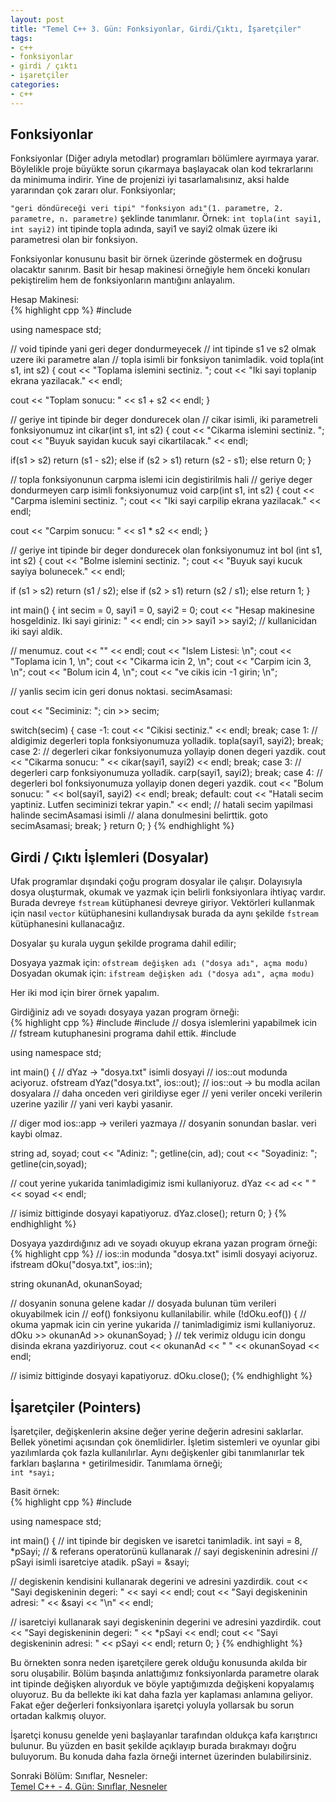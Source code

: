 ```yaml
---
layout: post
title: "Temel C++ 3. Gün: Fonksiyonlar, Girdi/Çıktı, İşaretçiler"
tags:
- c++
- fonksiyonlar
- girdi / çıktı
- işaretçiler
categories:
- c++
---
```


**Fonksiyonlar**  
----------------

Fonksiyonlar (Diğer adıyla metodlar) programları bölümlere ayırmaya yarar. Böylelikle  proje büyükte sorun çıkarmaya başlayacak olan kod tekrarlarını da minimuma indirir. Yine de projenizi iyi tasarlamalısınız, aksi halde yararından çok zararı olur. Fonksiyonlar;  

`"geri döndüreceği veri tipi" "fonksiyon adı"(1. parametre, 2. parametre, n. parametre)` şeklinde tanımlanır. Örnek: `int topla(int sayi1, int sayi2)` int tipinde topla adında, sayi1 ve sayi2 olmak üzere iki parametresi olan bir fonksiyon.  

Fonksiyonlar konusunu basit bir örnek üzerinde göstermek en doğrusu olacaktır sanırım. Basit bir hesap makinesi örneğiyle hem önceki konuları pekiştirelim hem de fonksiyonların mantığını anlayalım.

Hesap Makinesi:  
{% highlight cpp %}
#include <iostream>

using namespace std;

// void tipinde yani geri deger dondurmeyecek
// int tipinde s1 ve s2 olmak uzere iki parametre alan
// topla isimli bir fonksiyon tanimladik.
void topla(int s1, int s2)
{
   cout << "Toplama islemini sectiniz. ";
   cout << "Iki sayi toplanip ekrana yazilacak." << endl;

   cout << "Toplam sonucu: " << s1 + s2 << endl;
}

// geriye int tipinde bir deger dondurecek olan
// cikar isimli, iki parametreli fonksiyonumuz
int cikar(int s1, int s2)
{
   cout << "Cikarma islemini sectiniz. ";
   cout << "Buyuk sayidan kucuk sayi cikartilacak." << endl;

   if(s1 > s2)
      return (s1 - s2);
   else if (s2 > s1)
      return (s2 - s1);
   else
      return 0;
}

// topla fonksiyonunun carpma islemi icin degistirilmis hali
// geriye deger dondurmeyen carp isimli fonksiyonumuz
void carp(int s1, int s2)
{
   cout << "Carpma islemini sectiniz. ";
   cout << "Iki sayi carpilip ekrana yazilacak." << endl;

   cout << "Carpim sonucu: " << s1 * s2 << endl;
}

// geriye int tipinde bir deger dondurecek olan fonksiyonumuz
int bol (int s1, int s2)
{
   cout << "Bolme islemini sectiniz. ";
   cout << "Buyuk sayi kucuk sayiya bolunecek." << endl;

   if (s1 > s2)
      return (s1 / s2);
   else if (s2 > s1)
      return (s2 / s1);
   else
      return 1;
}

int main()
{
   int secim = 0, sayi1 = 0, sayi2 = 0;
   cout << "Hesap makinesine hosgeldiniz. Iki sayi giriniz: " << endl;
   cin >> sayi1 >> sayi2; // kullanicidan iki sayi aldik.

   // menumuz.
   cout << "" << endl;
   cout << "Islem Listesi: \n";
   cout << "Toplama icin 1, \n";
   cout << "Cikarma icin 2, \n";
   cout << "Carpim icin 3, \n";
   cout << "Bolum icin 4, \n";
   cout << "ve cikis icin -1 girin; \n";

   // yanlis secim icin geri donus noktasi.
   secimAsamasi:

   cout << "Seciminiz: ";
   cin >> secim;

   switch(secim)
   {
      case -1:
         cout << "Cikisi sectiniz." << endl;
         break;
      case 1:
         // aldigimiz degerleri topla fonksiyonumuza yolladik.
         topla(sayi1, sayi2);
         break;
      case 2:
         // degerleri cikar fonksiyonumuza yollayip donen degeri yazdik.
         cout << "Cikarma sonucu: " << cikar(sayi1, sayi2) << endl;
         break;
      case 3:
         // degerleri carp fonksiyonumuza yolladik.
         carp(sayi1, sayi2);
         break;
      case 4:
         // degerleri bol fonksiyonumuza yollayip donen degeri yazdik.
         cout << "Bolum sonucu: " << bol(sayi1, sayi2) << endl;
         break;
      default:
         cout << "Hatali secim yaptiniz. Lutfen seciminizi tekrar yapin." << endl;
         // hatali secim yapilmasi halinde secimAsamasi isimli
         // alana donulmesini belirttik.
         goto secimAsamasi;
         break;
   }
   return 0;
}
{% endhighlight %}


**Girdi / Çıktı İşlemleri (Dosyalar)**  
----------------------------------------

Ufak programlar dışındaki çoğu program dosyalar ile çalışır. Dolayısıyla dosya oluşturmak, okumak ve yazmak için belirli fonksiyonlara ihtiyaç vardır. Burada devreye `fstream` kütüphanesi devreye giriyor. Vektörleri kullanmak için nasıl `vector` kütüphanesini kullandıysak burada da aynı şekilde `fstream` kütüphanesini kullanacağız.  

Dosyalar şu kurala uygun şekilde programa dahil edilir;

Dosyaya yazmak için: `ofstream değişken adı ("dosya adı", açma modu)`  
Dosyadan okumak için: `ifstream değişken adı ("dosya adı", açma modu)`

Her iki mod için birer örnek yapalım.  

Girdiğiniz adı ve soyadı dosyaya yazan program örneği:  
{% highlight cpp %}
#include <iostream>
#include <string>
// dosya islemlerini yapabilmek icin
// fstream kutuphanesini programa dahil ettik.
#include <fstream>

using namespace std;

int main()
{
   // dYaz -> "dosya.txt" isimli dosyayi
   // ios::out modunda aciyoruz.
   ofstream dYaz("dosya.txt", ios::out);
   // ios::out -> bu modla acilan dosyalara
   // daha onceden veri girildiyse eger
   // yeni veriler onceki verilerin uzerine yazilir
   // yani veri kaybi yasanir.

   // diger mod ios::app -> verileri yazmaya
   // dosyanin sonundan baslar. veri kaybi olmaz.

   string ad, soyad;
   cout << "Adiniz: ";
   getline(cin, ad);
   cout << "Soyadiniz: ";
   getline(cin,soyad);

   // cout yerine yukarida tanimladigimiz ismi kullaniyoruz.
   dYaz << ad << " " << soyad << endl;

   // isimiz bittiginde dosyayi kapatiyoruz.
   dYaz.close();
   return 0;
}
{% endhighlight %}

Dosyaya yazdırdığınız adı ve soyadı okuyup ekrana yazan program örneği:  
{% highlight cpp %}
// ios::in modunda "dosya.txt" isimli dosyayi aciyoruz.
ifstream dOku("dosya.txt", ios::in);

string okunanAd, okunanSoyad;

// dosyanin sonuna gelene kadar
// dosyada bulunan tüm verileri okuyabilmek icin
// eof() fonksiyonu kullanilabilir.
while (!dOku.eof())
{
   // okuma yapmak icin cin yerine yukarida
   // tanimladigimiz ismi kullaniyoruz.
   dOku >> okunanAd >> okunanSoyad;
}
// tek verimiz oldugu icin dongu disinda ekrana yazdiriyoruz.
cout << okunanAd << " " << okunanSoyad << endl;

// isimiz bittiginde dosyayi kapatiyoruz.
dOku.close();
{% endhighlight %}

**İşaretçiler (Pointers)**  
----------------------------

İşaretçiler, değişkenlerin aksine değer yerine değerin adresini saklarlar. Bellek yönetimi açısından çok önemlidirler. İşletim sistemleri ve oyunlar gibi yazılımlarda çok fazla kullanılırlar. Aynı değişkenler gibi tanımlanırlar tek farkları başlarına `*` getirilmesidir. Tanımlama örneği;  
`int *sayi;`  

Basit örnek:  
{% highlight cpp %}
#include <iostream>

using namespace std;

int main()
{
   // int tipinde bir degisken ve isaretci tanimladik.
   int sayi = 8, *pSayi;
   // & referans operatorünü kullanarak
   // sayi degiskeninin adresini
   // pSayi isimli isaretciye atadik.
   pSayi = &sayi;

   // degiskenin kendisini kullanarak degerini ve adresini yazdirdik.
   cout << "Sayi degiskeninin degeri: " << sayi << endl;
   cout << "Sayi degiskeninin adresi: " << &sayi << "\n" << endl;

   // isaretciyi kullanarak sayi degiskeninin degerini ve adresini yazdirdik.
   cout << "Sayi degiskeninin degeri: " << *pSayi << endl;
   cout << "Sayi degiskeninin adresi: " << pSayi << endl;
   return 0;
}
{% endhighlight %}

Bu örnekten sonra neden işaretçilere gerek olduğu konusunda akılda bir soru oluşabilir. Bölüm başında anlattığımız fonksiyonlarda parametre olarak int tipinde değişken alıyorduk ve böyle yaptığımızda değişkeni kopyalamış oluyoruz. Bu da bellekte iki kat daha fazla yer kaplaması anlamına geliyor. Fakat eğer değerleri fonksiyonlara işaretçi yoluyla yollarsak bu sorun ortadan kalkmış oluyor.  

İşaretçi konusu genelde yeni başlayanlar tarafından oldukça kafa karıştırıcı bulunur. Bu yüzden en basit şekilde açıklayıp burada bırakmayı doğru buluyorum. Bu konuda daha fazla örneği internet üzerinden bulabilirsiniz.  

Sonraki Bölüm: Sınıflar, Nesneler:  
[Temel C++ - 4. Gün: Sınıflar, Nesneler][1]

[1]: /temel-cpp-dorduncu-gun-siniflar-nesneler/
